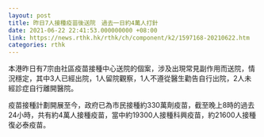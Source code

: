 ```yaml
---
layout: post
title: 昨日7人接種疫苗後送院　過去一日約4萬人打針
date: 2021-06-22 22:41:53.000000000 +08:00
link: https://news.rthk.hk/rthk/ch/component/k2/1597168-20210622.htm
categories: rthk
---
```


本港昨日有7宗由社區疫苗接種中心送院的個案，涉及出現常見副作用而送院，情況穩定，其中3人已經出院，1人留院觀察，1人不遵從醫生勸告自行出院，2人未經診症自行離開醫院。

疫苗接種計劃開展至今，政府已為市民接種約330萬劑疫苗，截至晚上8時的過去24小時，共有約4萬人接種疫苗，當中約19300人接種科興疫苗，約21600人接種復必泰疫苗。
